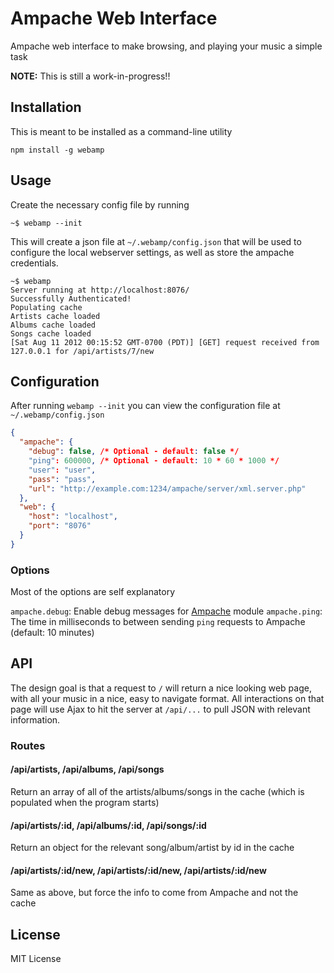 Ampache Web Interface
=====================

Ampache web interface to make browsing, and playing your music a simple task

**NOTE:** This is still a work-in-progress!!

Installation
------------

This is meant to be installed as a command-line utility

    npm install -g webamp

Usage
-----

Create the necessary config file by running

    ~$ webamp --init

This will create a json file at `~/.webamp/config.json` that will be used
to configure the local webserver settings, as well as store the ampache credentials.

    ~$ webamp
    Server running at http://localhost:8076/
    Successfully Authenticated!
    Populating cache
    Artists cache loaded
    Albums cache loaded
    Songs cache loaded
    [Sat Aug 11 2012 00:15:52 GMT-0700 (PDT)] [GET] request received from 127.0.0.1 for /api/artists/7/new

Configuration
-------------

After running `webamp --init` you can view the configuration file at `~/.webamp/config.json`

``` json
{
  "ampache": {
    "debug": false, /* Optional - default: false */
    "ping": 600000, /* Optional - default: 10 * 60 * 1000 */
    "user": "user",
    "pass": "pass",
    "url": "http://example.com:1234/ampache/server/xml.server.php"
  },
  "web": {
    "host": "localhost",
    "port": "8076"
  }
}
```

### Options

Most of the options are self explanatory

`ampache.debug`: Enable debug messages for [Ampache](https://github.com/bahamas10/node-ampache/) module
`ampache.ping`: The time in milliseconds to between sending `ping` requests to Ampache (default: 10 minutes)

API
---

The design goal is that a request to `/` will return a nice looking web page, with all your music in
a nice, easy to navigate format.  All interactions on that page will use Ajax to hit the server
at `/api/...` to pull JSON with relevant information.

### Routes

#### /api/artists, /api/albums, /api/songs

Return an array of all of the artists/albums/songs in the cache (which is populated when the program starts)

#### /api/artists/:id, /api/albums/:id, /api/songs/:id

Return an object for the relevant song/album/artist by id in the cache

#### /api/artists/:id/new, /api/artists/:id/new, /api/artists/:id/new

Same as above, but force the info to come from Ampache and not the cache


License
-------

MIT License
